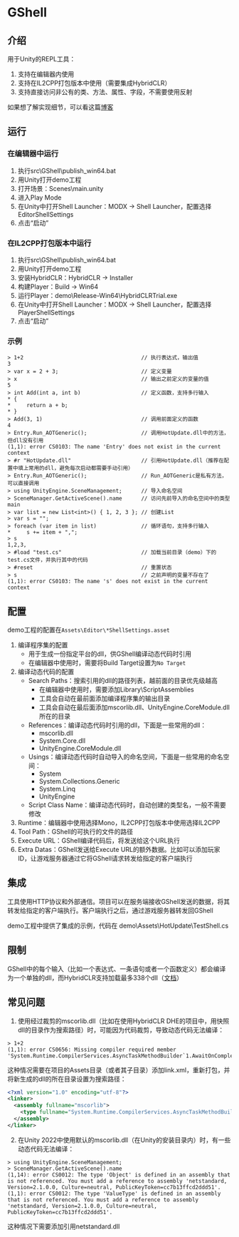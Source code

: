 # GShell

## 介绍
用于Unity的REPL工具：
1. 支持在编辑器内使用
2. 支持在IL2CPP打包版本中使用（需要集成HybridCLR）
3. 支持直接访问非公有的类、方法、属性、字段，不需要使用反射

如果想了解实现细节，可以看这篇[博客](https://alanliu90.hatenablog.com/entry/2025/03/08/Unity%E4%B8%ADREPL%E5%8A%9F%E8%83%BD%E7%9A%84%E5%AE%9E%E7%8E%B0)

## 运行

### 在编辑器中运行
1. 执行src\GShell\publish_win64.bat
2. 用Unity打开demo工程
3. 打开场景：Scenes\main.unity
4. 进入Play Mode
5. 在Unity中打开Shell Launcher：MODX -> Shell Launcher，配置选择EditorShellSettings
6. 点击“启动”

### 在IL2CPP打包版本中运行
1. 执行src\GShell\publish_win64.bat
2. 用Unity打开demo工程
3. 安装HybridCLR：HybridCLR -> Installer
4. 构建Player：Build -> Win64
5. 运行Player：demo\Release-Win64\HybridCLRTrial.exe
6. 在Unity中打开Shell Launcher：MODX -> Shell Launcher，配置选择PlayerShellSettings
7. 点击“启动”

### 示例
```
> 1+2                                     // 执行表达式，输出值
3
> var x = 2 + 3;                          // 定义变量
> x                                       // 输出之前定义的变量的值
5
> int Add(int a, int b)                   // 定义函数，支持多行输入
* {
*     return a + b;
* }
> Add(3, 1)                               // 调用前面定义的函数
4
> Entry.Run_AOTGeneric();                 // 调用HotUpdate.dll中的方法，但dll没有引用
(1,1): error CS0103: The name 'Entry' does not exist in the current context
> #r "HotUpdate.dll"                      // 引用HotUpdate.dll（推荐在配置中填上常用的dll，避免每次启动都需要手动引用）
> Entry.Run_AOTGeneric();                 // Run_AOTGeneric是私有方法，可以直接调用
> using UnityEngine.SceneManagement;      // 导入命名空间
> SceneManager.GetActiveScene().name      // 访问先前导入的命名空间中的类型
main
> var list = new List<int>() { 1, 2, 3 }; // 创建List
> var s = "";
> foreach (var item in list)              // 循环语句，支持多行输入
*     s += item + ",";
> s
1,2,3,
> #load "test.cs"                         // 加载当前目录（demo）下的test.cs文件，并执行其中的代码
> #reset                                  // 重置状态
> s                                       // 之前声明的变量不存在了
(1,1): error CS0103: The name 's' does not exist in the current context
```

## 配置
demo工程的配置在`Assets\Editor\*ShellSettings.asset`
1. 编译程序集的配置
   * 用于生成一份指定平台的dll，供GShell编译动态代码时引用
   * 在编辑器中使用时，需要将Build Target设置为`No Target`
2. 编译动态代码的配置
   * Search Paths：搜索引用的dll的路径列表，越前面的目录优先级越高
      * 在编辑器中使用时，需要添加Library\ScriptAssemblies
      * 工具会自动在最前面添加编译程序集的输出目录
      * 工具会自动在最后面添加mscorlib.dll、UnityEngine.CoreModule.dll所在的目录
   * References：编译动态代码时引用的dll，下面是一些常用的dll：
      * mscorlib.dll
      * System.Core.dll
      * UnityEngine.CoreModule.dll
   * Usings：编译动态代码时自动导入的命名空间，下面是一些常用的命名空间：
      * System
      * System.Collections.Generic
      * System.Linq
      * UnityEngine
   * Script Class Name：编译动态代码时，自动创建的类型名，一般不需要修改
3. Runtime：编辑器中使用选择Mono，IL2CPP打包版本中使用选择IL2CPP
3. Tool Path：GShell的可执行的文件的路径
4. Execute URL：GShell编译代码后，将发送给这个URL执行
5. Extra Datas：GShell发送给Execute URL的额外数据。比如可以添加玩家ID，让游戏服务器通过它将GShell请求转发给指定的客户端执行

## 集成
工具使用HTTP协议和外部通信。项目可以在服务端接收GShell发送的数据，将其转发给指定的客户端执行。客户端执行之后，通过游戏服务器转发回GShell

demo工程中提供了集成的示例，代码在 demo\Assets\HotUpdate\TestShell.cs

## 限制
GShell中的每个输入（比如一个表达式、一条语句或者一个函数定义）都会编译为一个单独的dll，而HybridCLR支持加载最多338个dll（[文档](https://hybridclr.doc.code-philosophy.com/docs/help/faq)）

## 常见问题
1. 使用经过裁剪的mscorlib.dll（比如在使用HybridCLR DHE的项目中，用快照dll的目录作为搜索路径）时，可能因为代码裁剪，导致动态代码无法编译：
```
> 1+2
(1,1): error CS0656: Missing compiler required member 'System.Runtime.CompilerServices.AsyncTaskMethodBuilder`1.AwaitOnCompleted'
```
这种情况需要在项目的Assets目录（或者其子目录）添加link.xml，重新打包，并将新生成的dll的所在目录设置为搜索路径：
```xml
<?xml version="1.0" encoding="utf-8"?>
<linker>
  <assembly fullname="mscorlib">
    <type fullname="System.Runtime.CompilerServices.AsyncTaskMethodBuilder`1" preserve="all" />
  </assembly>
</linker>
```
2. 在Unity 2022中使用默认的mscorlib.dll（在Unity的安装目录内）时，有一些动态代码无法编译：
```
> using UnityEngine.SceneManagement;
> SceneManager.GetActiveScene().name
(1,14): error CS0012: The type 'Object' is defined in an assembly that is not referenced. You must add a reference to assembly 'netstandard, Version=2.1.0.0, Culture=neutral, PublicKeyToken=cc7b13ffcd2ddd51'.
(1,1): error CS0012: The type 'ValueType' is defined in an assembly that is not referenced. You must add a reference to assembly 'netstandard, Version=2.1.0.0, Culture=neutral, PublicKeyToken=cc7b13ffcd2ddd51'.
```
这种情况下需要添加引用netstandard.dll